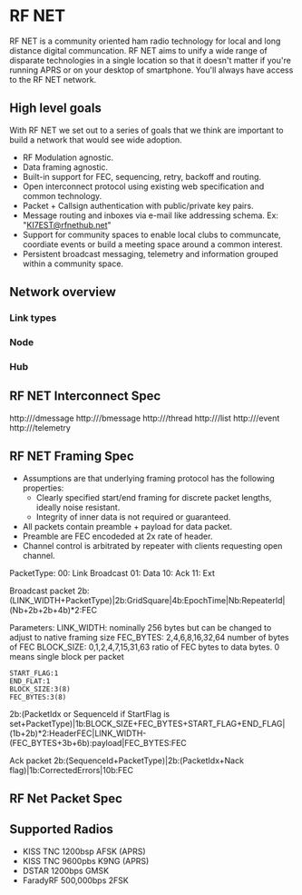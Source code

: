 # RF NET
RF NET is a community oriented ham radio technology for local and long distance digital communcation. RF NET aims to unify a wide range of disparate technologies in a single location so that it doesn't matter if you're running APRS or on your desktop of smartphone. You'll always have access to the RF NET network.

## High level goals
With RF NET we set out to a series of goals that we think are important to build a network that would see wide adoption.

* RF Modulation agnostic.
* Data framing agnostic.
* Built-in support for FEC, sequencing, retry, backoff and routing.
* Open interconnect protocol using existing web specification and common technology.
* Packet + Callsign authentication with public/private key pairs.
* Message routing and inboxes via e-mail like addressing schema. Ex: "KI7EST@rfnethub.net"
* Support for community spaces to enable local clubs to communcate, coordiate events or build a meeting space around a common interest.
* Persistent broadcast messaging, telemetry and information grouped within a community space.


## Network overview

### Link types

### Node

### Hub

## RF NET Interconnect Spec

http://<hub>/dmessage
http://<hub>/bmessage
http://<hub>/thread
http://<hub>/list
http://<hub>/event
http://<hub>/telemetry

## RF NET Framing Spec

* Assumptions are that underlying framing protocol has the following properties:
  * Clearly specified start/end framing for discrete packet lengths, ideally noise resistant.
  * Integrity of inner data is not required or guaranteed.
* All packets contain preamble + payload for data packet.
* Preamble are FEC encodeded at 2x rate of header.
* Channel control is arbitrated by repeater with clients requesting open channel.

PacketType:
 00: Link Broadcast
 01: Data
 10: Ack
 11: Ext

Broadcast packet
2b:(LINK_WIDTH+PacketType)|2b:GridSquare|4b:EpochTime|Nb:RepeaterId|(Nb+2b+2b+4b)*2:FEC

Parameters:
    LINK_WIDTH: nominally 256 bytes but can be changed to adjust to native framing size
    FEC_BYTES: 2,4,6,8,16,32,64 number of bytes of FEC
    BLOCK_SIZE: 0,1,2,4,7,15,31,63 ratio of FEC bytes to data bytes. 0 means single block per packet

    START_FLAG:1
    END_FLAT:1
    BLOCK_SIZE:3(8)
    FEC_BYTES:3(8)

2b:(PacketIdx or SequenceId if StartFlag is set+PacketType)|1b:BLOCK_SIZE+FEC_BYTES+START_FLAG+END_FLAG|(1b+2b)*2:HeaderFEC|LINK_WIDTH-(FEC_BYTES+3b+6b):payload|FEC_BYTES:FEC

Ack packet
2b:(SequenceId+PacketType)|2b:(PacketIdx+Nack flag)|1b:CorrectedErrors|10b:FEC

## RF Net Packet Spec

## Supported Radios

* KISS TNC 1200bsp AFSK (APRS)
* KISS TNC 9600pbs K9NG (APRS)
* DSTAR 1200bps GMSK
* FaradyRF 500,000bps 2FSK